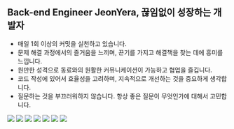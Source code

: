 
<h2>Back-end Engineer JeonYera, 끊임없이 성장하는 개발자</h2>

- 매일 1회 이상의 커밋을 실천하고 있습니다.
- 문제 해결 과정에서의 즐거움을 느끼며,  끈기를 가지고 해결책을 찾는 데에 흥미를 느낍니다.
- 원만한 성격으로 동료와의 원활한 커뮤니케이션이 가능하고 협업을 즐깁니다.
- 코드 작성에 있어서 효율성을 고려하며, 지속적으로 개선하는 것을 중요하게 생각합니다.
- 질문하는 것을 부끄러워하지 않습니다. 항상 좋은 질문이 무엇인가에 대해서 고민합니다.

<img src="https://img.shields.io/badge/Java-007054?style=flat-square&logoColor=white"/> <img src="https://img.shields.io/badge/Springboot-6DB33F?style=flat-square&logo=springboot&logoColor=white"/> <img src="https://img.shields.io/badge/Oracle-F80000?style=flat-square&logo=oracle&logoColor=white"/> <img src="https://img.shields.io/badge/JavaScript-F7DF1E?style=flat-square&logo=javascript&logoColor=white"/> <img src="https://img.shields.io/badge/HTML5-E34F26?style=flat-square&logo=html5&logoColor=white"/> <img src="https://img.shields.io/badge/CSS3-1572B6?style=flat-square&logo=css3&logoColor=white"/> <img src="https://img.shields.io/badge/Jquery-0769AD?style=flat-square&logo=jquery&logoColor=white"/>

<!--![Anurag's GitHub stats](https://github-readme-stats.vercel.app/api?username=JeonYera&show_icons=true&theme=buefy)-->
